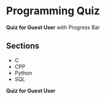 # Programming Quiz



**Quiz for Guest User** with Progress Bar

## Sections
- C
- CPP
- Python
- SQL

**Quiz for Guest User**
